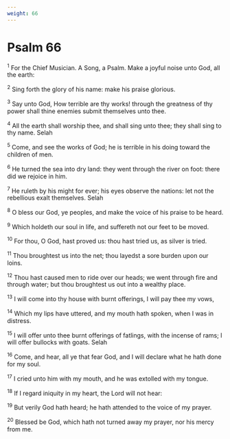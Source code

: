 ```yaml
---
weight: 66
---
```


# Psalm 66

<sup>1</sup> For the Chief Musician. A Song, a Psalm. Make a joyful noise unto God, all the earth: 

<sup>2</sup> Sing forth the glory of his name: make his praise glorious. 

<sup>3</sup> Say unto God, How terrible are thy works! through the greatness of thy power shall thine enemies submit themselves unto thee. 

<sup>4</sup> All the earth shall worship thee, and shall sing unto thee; they shall sing to thy name. Selah 

<sup>5</sup> Come, and see the works of God; he is terrible in his doing toward the children of men. 

<sup>6</sup> He turned the sea into dry land: they went through the river on foot: there did we rejoice in him. 

<sup>7</sup> He ruleth by his might for ever; his eyes observe the nations: let not the rebellious exalt themselves. Selah 

<sup>8</sup> O bless our God, ye peoples, and make the voice of his praise to be heard. 

<sup>9</sup> Which holdeth our soul in life, and suffereth not our feet to be moved. 

<sup>10</sup> For thou, O God, hast proved us: thou hast tried us, as silver is tried. 

<sup>11</sup> Thou broughtest us into the net; thou layedst a sore burden upon our loins. 

<sup>12</sup> Thou hast caused men to ride over our heads; we went through fire and through water; but thou broughtest us out into a wealthy place. 

<sup>13</sup> I will come into thy house with burnt offerings, I will pay thee my vows, 

<sup>14</sup> Which my lips have uttered, and my mouth hath spoken, when I was in distress. 

<sup>15</sup> I will offer unto thee burnt offerings of fatlings, with the incense of rams; I will offer bullocks with goats. Selah 

<sup>16</sup> Come, and hear, all ye that fear God, and I will declare what he hath done for my soul. 

<sup>17</sup> I cried unto him with my mouth, and he was extolled with my tongue. 

<sup>18</sup> If I regard iniquity in my heart, the Lord will not hear: 

<sup>19</sup> But verily God hath heard; he hath attended to the voice of my prayer. 

<sup>20</sup> Blessed be God, which hath not turned away my prayer, nor his mercy from me. 


